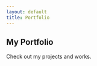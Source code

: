 ```yaml
---
layout: default
title: Portfolio
---
```


<h2>My Portfolio</h2>
<p>Check out my projects and works.</p>
<!-- Add links or descriptions of your portfolio items here -->
